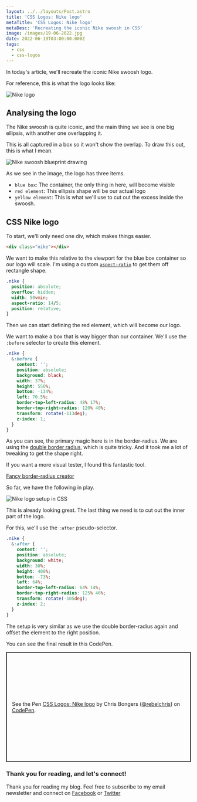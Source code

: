 ```yaml
---
layout: ../../layouts/Post.astro
title: 'CSS Logos: Nike logo'
metaTitle: 'CSS Logos: Nike logo'
metaDesc: 'Recreating the iconic Nike swoosh in CSS'
image: /images/19-06-2022.jpg
date: 2022-06-19T03:00:00.000Z
tags:
  - css
  - css-logos
---
```


In today's article, we'll recreate the iconic Nike swoosh logo.

For reference, this is what the logo looks like:

![Nike logo](https://cdn.hashnode.com/res/hashnode/image/upload/v1654751936539/OzrAn279P.png)

## Analysing the logo

The Nike swoosh is quite iconic, and the main thing we see is one big ellipsis, with another one overlapping it.

This is all captured in a box so it won't show the overlap.
To draw this out, this is what I mean.

![Nike swoosh blueprint drawing](https://cdn.hashnode.com/res/hashnode/image/upload/v1654755368076/Jfg5D546j.png)

As we see in the image, the logo has three items.

- `blue box`: The container, the only thing in here, will become visible
- `red element`: This ellipsis shape will be our actual logo
- `yellow element`: This is what we'll use to cut out the excess inside the swoosh.

## CSS Nike logo

To start, we'll only need one div, which makes things easier.

```html
<div class="nike"></div>
```

We want to make this relative to the viewport for the blue box container so our logo will scale.
I'm using a custom [`aspect-ratio`](https://daily-dev-tips.com/posts/css-aspect-ratio-its-finally-here/) to get them off rectangle shape.

```css
.nike {
  position: absolute;
  overflow: hidden;
  width: 50vmin;
  aspect-ratio: 14/5;
  position: relative;
}
```

Then we can start defining the red element, which will become our logo.

We want to make a box that is way bigger than our container.
We'll use the `:before` selector to create this element.

```css
.nike {
  &:before {
    content: '';
    position: absolute;
    background: black;
    width: 37%;
    height: 550%;
    bottom: -134%;
    left: 70.5%;
    border-top-left-radius: 48% 17%;
    border-top-right-radius: 120% 40%;
    transform: rotate(-113deg);
    z-index: 1;
  }
}
```

As you can see, the primary magic here is in the border-radius. We are using the [double border radius](https://daily-dev-tips.com/posts/css-double-border-radius/), which is quite tricky.
And it took me a lot of tweaking to get the shape right.

If you want a more visual tester, I found this fantastic tool.

[Fancy border-radius creator](https://9elements.github.io/fancy-border-radius/)

So far, we have the following in play.

![Nike logo setup in CSS](https://cdn.hashnode.com/res/hashnode/image/upload/v1654756057420/BnlRBFXzA.png)

This is already looking great.
The last thing we need is to cut out the inner part of the logo.

For this, we'll use the `:after` pseudo-selector.

```css
.nike {
  &:after {
    content: '';
    position: absolute;
    background: white;
    width: 30%;
    height: 400%;
    bottom: -73%;
    left: 64%;
    border-top-left-radius: 64% 14%;
    border-top-right-radius: 125% 46%;
    transform: rotate(-105deg);
    z-index: 2;
  }
}
```

The setup is very similar as we use the double border-radius again and offset the element to the right position.

You can see the final result in this CodePen.

<p class="codepen" data-height="300" data-default-tab="html,result" data-slug-hash="NWyOwgv" data-user="rebelchris" style="height: 300px; box-sizing: border-box; display: flex; align-items: center; justify-content: center; border: 2px solid; margin: 1em 0; padding: 1em;">
  <span>See the Pen <a href="https://codepen.io/rebelchris/pen/NWyOwgv">
  CSS Logos: Nike logo</a> by Chris Bongers (<a href="https://codepen.io/rebelchris">@rebelchris</a>)
  on <a href="https://codepen.io">CodePen</a>.</span>
</p>
<script async src="https://cpwebassets.codepen.io/assets/embed/ei.js"></script>

### Thank you for reading, and let's connect!

Thank you for reading my blog. Feel free to subscribe to my email newsletter and connect on [Facebook](https://www.facebook.com/DailyDevTipsBlog) or [Twitter](https://twitter.com/DailyDevTips1)
